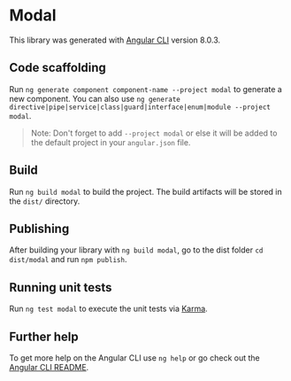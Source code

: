# Modal

This library was generated with [Angular CLI](https://github.com/angular/angular-cli) version 8.0.3.

## Code scaffolding

Run `ng generate component component-name --project modal` to generate a new component. You can also use `ng generate directive|pipe|service|class|guard|interface|enum|module --project modal`.
> Note: Don't forget to add `--project modal` or else it will be added to the default project in your `angular.json` file. 

## Build

Run `ng build modal` to build the project. The build artifacts will be stored in the `dist/` directory.

## Publishing

After building your library with `ng build modal`, go to the dist folder `cd dist/modal` and run `npm publish`.

## Running unit tests

Run `ng test modal` to execute the unit tests via [Karma](https://karma-runner.github.io).

## Further help

To get more help on the Angular CLI use `ng help` or go check out the [Angular CLI README](https://github.com/angular/angular-cli/blob/master/README.md).
